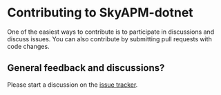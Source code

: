 # Contributing to SkyAPM-dotnet

One of the easiest ways to contribute is to participate in discussions and discuss issues. You can also contribute by submitting pull requests with code changes.

## General feedback and discussions?
Please start a discussion on the [issue tracker](https://github.com/SkyAPM/SkyAPM-dotnet/issues).